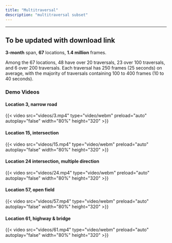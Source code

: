 ```yaml
---
title: "Multitraversal"
description: "multitraversal subset"
---
```


---
## To be updated with download link
**3-month** span, **67** locations, **1.4 million** frames.

Among the 67 locations, 48 have over 20 traversals, 23 over 100 traversals, and 6 over 200 traversals. 
Each traversal has 250 frames (25 seconds) on average, with the majority of traversals containing 100 to 400 frames (10 to 40 seconds).

### Demo Videos
#### Location 3, narrow road
{{< video src="videos/3.mp4" type="video/webm" preload="auto" autoplay="false" width="80%" height="320" >}}

#### Location 15, intersection
{{< video src="videos/15.mp4" type="video/webm" preload="auto" autoplay="false" width="80%" height="320" >}}

#### Location 24 intersection, multiple direction
{{< video src="videos/24.mp4" type="video/webm" preload="auto" autoplay="false" width="80%" height="320" >}}

#### Location 57,  open field
{{< video src="videos/57.mp4" type="video/webm" preload="auto" autoplay="false" width="80%" height="320" >}}

#### Location 61, highway & bridge
{{< video src="videos/61.mp4" type="video/webm" preload="auto" autoplay="false" width="80%" height="320" >}}